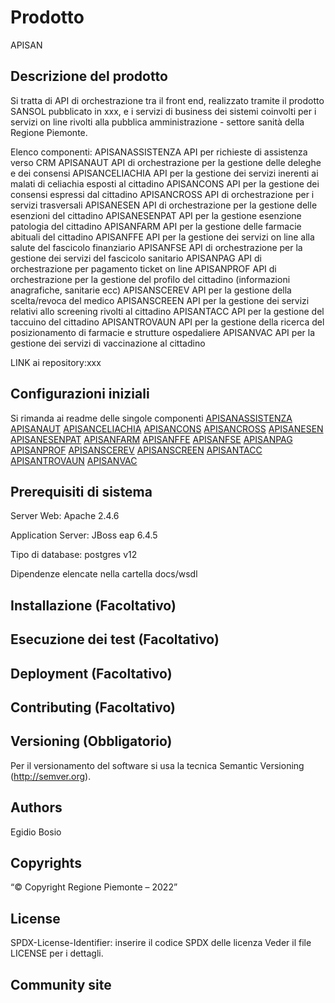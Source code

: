 # Prodotto

APISAN

## Descrizione del prodotto

Si tratta di API di orchestrazione tra il front end, realizzato tramite il prodotto SANSOL pubblicato in xxx, e i servizi di business dei sistemi coinvolti per i servizi on line rivolti alla pubblica amministrazione - settore sanità della Regione Piemonte.

Elenco componenti:
APISANASSISTENZA API per richieste di assistenza verso CRM
APISANAUT        API di orchestrazione per la gestione delle deleghe e dei consensi
APISANCELIACHIA  API per la gestione dei servizi inerenti ai malati di celiachia esposti al cittadino
APISANCONS       API per la gestione dei consensi espressi dal cittadino
APISANCROSS      API di orchestrazione per i servizi trasversali
APISANESEN       API di orchestrazione per la gestione delle esenzioni del cittadino
APISANESENPAT    API per la gestione esenzione patologia del cittadino
APISANFARM       API per la gestione delle farmacie abituali del cittadino
APISANFFE        API per la gestione dei servizi on line alla salute del fascicolo finanziario
APISANFSE        API di orchestrazione per la gestione dei servizi del fascicolo sanitario
APISANPAG        API di orchestrazione per pagamento ticket on line
APISANPROF       API di orchestrazione per la gestione del profilo del cittadino (informazioni anagrafiche, sanitarie ecc)
APISANSCEREV     API per la gestione della scelta/revoca del medico
APISANSCREEN     API per la gestione dei servizi relativi allo screening rivolti al cittadino
APISANTACC       API per la gestione del taccuino del cittadino
APISANTROVAUN    API per la gestione della ricerca del posizionamento di farmacie e strutture ospedaliere
APISANVAC        API per la gestione dei servizi di vaccinazione al cittadino

LINK ai repository:xxx

## Configurazioni iniziali

Si rimanda ai readme delle singole componenti
[APISANASSISTENZA](apisanassistenza/README.md)
[APISANAUT](apisanaut/README.md)
[APISANCELIACHIA](apisanceliachia/README.md)
[APISANCONS](apisancons/README.md)
[APISANCROSS](apisancross/README.md)
[APISANESEN](apisanesen/README.md)
[APISANESENPAT](apisanesenpat/README.md)
[APISANFARM](apisanfarm/README.md)
[APISANFFE](apisanffe/README.md)
[APISANFSE](apisanfse/README.md)
[APISANPAG](apisanapag/README.md)
[APISANPROF](apisanprof/README.md)
[APISANSCEREV](apisanascerev/README.md)
[APISANSCREEN](apisanscreen/README.md)
[APISANTACC](apisantacc/README.md)
[APISANTROVAUN](apisantrovaun/README.md)
[APISANVAC](apisanvac/README.md)

## Prerequisiti di sistema

Server Web:
Apache 2.4.6

Application Server:
JBoss eap 6.4.5

Tipo di database:
postgres v12

Dipendenze elencate nella cartella docs/wsdl

## Installazione (Facoltativo)

## Esecuzione dei test (Facoltativo)

## Deployment (Facoltativo)

## Contributing (Facoltativo)

## Versioning (Obbligatorio)

Per il versionamento del software si usa la tecnica Semantic Versioning (http://semver.org).

## Authors

Egidio Bosio

## Copyrights

“© Copyright Regione Piemonte – 2022”

## License

SPDX-License-Identifier: inserire il codice SPDX delle licenza
Veder il file LICENSE per i dettagli.

## Community site
